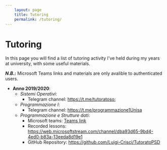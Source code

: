 ```yaml
---
	layout: page
	title: Tutoring
	permalink: /tutoring/
---
```

# Tutoring

In this page you will find a list of tutoring activity I've held during my years at university, with some useful materials.

***N.B.:*** Microsoft Teams links and materials are only avalible to authenticated users. 

- **Anno 2019/2020**:
	- *Sistemi Operativi*:
		- Telegram channel: https://t.me/tutoratoso;
	- *Programmazione I*:
		- Telegram channel: https://t.me/programmazione1Unisa
	- *Programmazione e Strutture dati*:
		- Microsoft teams: [Teams link]("https://teams.microsoft.com/l/team/19%3a165a00b668424cf6aa0fa6d2c7d286b4%40thread.tacv2/conversations?groupId=9f1f90f7-e386-41f5-bd36-05ee94c8d4cc&tenantId=c30767db-3dda-4dd4-8a4d-097d22cb99d3")
		- Recorded lessons: https://web.microsoftstream.com/channel/dba93d65-9bd4-4ed0-b83a-13eeda8d19e1
		- GitHub Repository: https://github.com/Luigi-Crisci/TutoratoPSD
		 